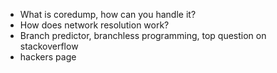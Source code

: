 - What is coredump, how can you handle it?
- How does network resolution work? 
- Branch predictor, branchless programming, top question on stackoverflow
- hackers page
